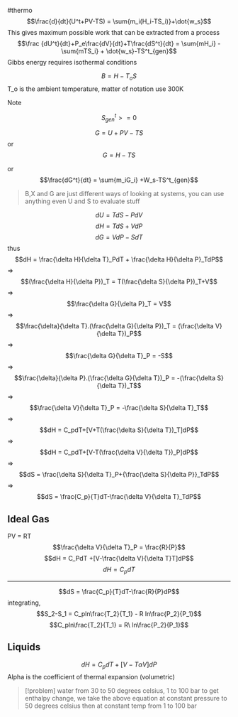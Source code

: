 #thermo 
$$\frac{d}{dt}(U^t+PV-TS) = \sum{m_i(H_i-TS_i)}+\dot{w_s}$$
This gives maximum possible work that can be extracted from a process
$$\frac {dU^t}{dt}+P_e\frac{dV}{dt}+T\frac{dS^t}{dt} = \sum{mH_i} - \sum{mTS_i} + \dot{w_s}-TS^t_{gen}$$
Gibbs energy requires isothermal conditions

$$B=H-T_oS$$ T_o is the ambient temperature, matter of notation use 300K
>[!note]
>$$S^t_{gen}>=0$$


$$G=U+PV-TS$$
or
$$G=H-TS$$

or
$$\frac{dG^t}{dt} = \sum{m_iG_i} +W_s-TS^t_{gen}$$
>B,X and G are just different ways of looking at systems, you can use anything even U and S to evaluate stuff

$$dU = TdS-PdV$$
$$dH = TdS+VdP$$
$$dG=VdP-SdT$$
thus
$$dH = \frac{\delta H}{\delta T}_PdT + \frac{\delta H}{\delta P}_TdP$$
=> $$(\frac{\delta H}{\delta P})_T = T(\frac{\delta S}{\delta P})_T+V$$
=> $$\frac{\delta G}{\delta P}_T = V$$
=>$$\frac{\delta}{\delta T}.(\frac{\delta G}{\delta P})_T = (\frac{\delta V}{\delta T})_P$$
=> $$\frac{\delta G}{\delta T}_P = -S$$
=>$$\frac{\delta}{\delta P}.(\frac{\delta G}{\delta T})_P = -(\frac{\delta S}{\delta T})_T$$
=> $$\frac{\delta V}{\delta T}_P = -\frac{\delta S}{\delta T}_T$$
=> $$dH = C_pdT+[V+T(\frac{\delta S}{\delta T})_T]dP$$
=> $$dH = C_pdT+[V-T(\frac{\delta V}{\delta T})_P]dP$$
=> $$dS = \frac{\delta S}{\delta T}_P+{\frac{\delta S}{\delta P}}_TdP$$
=> $$dS = \frac{C_p}{T}dT-\frac{\delta V}{\delta T}_TdP$$
## Ideal Gas
PV = RT
$$\frac{\delta V}{\delta T}_P = \frac{R}{P}$$
$$dH = C_PdT +[V-\frac{\delta V}{\delta T}T]dP$$
$$dH = C_pdT$$
___
$$dS = \frac{C_p}{T}dT-\frac{R}{P}dP$$
integrating,$$S_2-S_1 = C_pln\frac{T_2}{T_1} - R ln\frac{P_2}{P_1}$$
$$C_pln\frac{T_2}{T_1} = R\ ln\frac{P_2}{P_1}$$
## Liquids
$$dH = C_pdT+[V-T\alpha V]dP$$
Alpha is the coefficient of thermal expansion (volumetric)
> [!problem]
> water from 30 to 50 degrees celsius, 1 to 100 bar
> to get enthalpy change, we take the above equation at constant pressure to 50 degrees celsius then at constant temp from 1 to 100 bar

